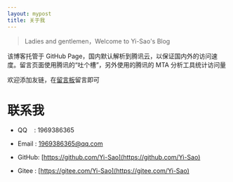 ```yaml
---
layout: mypost
title: 关于我
---
```


> Ladies and gentlemen，Welcome to Yi-Sao's Blog

该博客托管于 GitHub Page，国内默认解析到腾讯云，以保证国内外的访问速度。留言页面使用腾讯的“吐个槽”，另外使用的腾讯的 MTA 分析工具统计访问量

欢迎添加友链，在[留言板](chat.html)留言即可

# 联系我

- QQ&nbsp;&nbsp;&nbsp;&nbsp;: 1969386365

- Email&nbsp;: [1969386365@qq.com](https://mail.qq.com/cgi-bin/frame_html?sid=cQwBIlHr2LpRFmMC&r=0f48c2cf392a4eda15df5ba58b15a108)

- GitHub: [https://github.com/Yi-Sao](https://github.com/Yi-Sao)

- Gitee : [https://gitee.com/Yi-Sao](https://gitee.com/Yi-Sao)